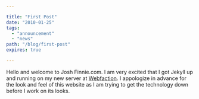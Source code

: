 ```yaml
---

title: "First Post"
date: "2010-01-25"
tags:
  - "announcement"
  - "news"
path: "/blog/first-post"
expires: true

---
```


Hello and welcome to Josh Finnie.com. I am very excited that I got Jekyll up and running on my new server at [Webfaction](http://webfaction.com/). I appologize in advance for the look and feel of this website as I am trying to get the technology down before I work on its looks.
